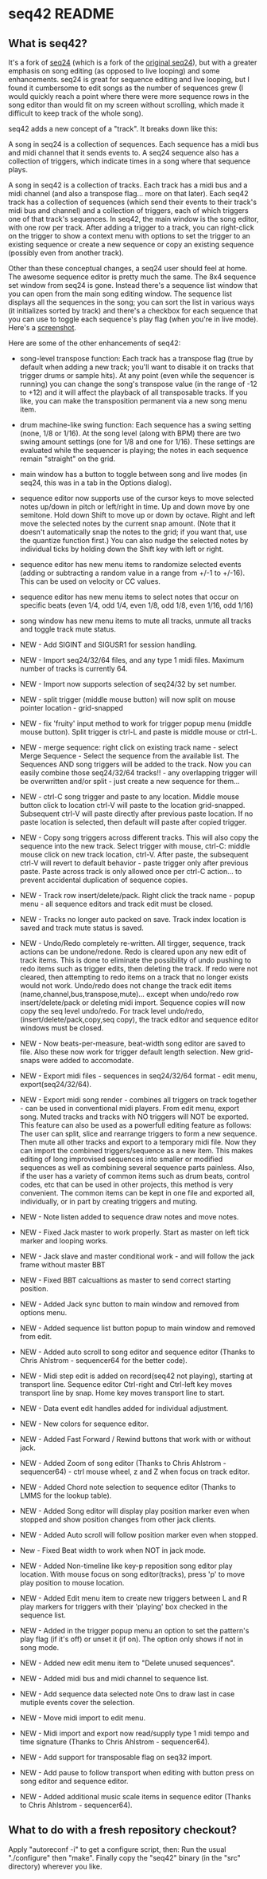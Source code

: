 seq42 README
============

What is seq42?
--------------
It's a fork of [seq24](https://launchpad.net/seq24) (which is a fork of the [original seq24](http://filter24.org/seq24/)), but with a greater emphasis on song editing (as opposed to live looping) and some enhancements.
seq24 is great for sequence editing and live looping, but I found it cumbersome to edit songs as the number of sequences grew (I would quickly reach a point where there were more sequence rows in the song editor than would fit on my screen without scrolling, which made it difficult to keep track of the whole song).

seq42 adds a new concept of a "track".  It breaks down like this:

A song in seq24 is a collection of sequences.  Each sequence has a midi bus and midi channel that it sends events to.
A seq24 sequence also has a collection of triggers, which indicate times in a song where that sequence plays.  

A song in seq42 is a collection of tracks.  Each track has a midi bus and a midi channel (and also a transpose flag... more on that later).  Each seq42 track has a collection of sequences (which send their events to their track's midi bus and channel) and a collection of triggers, each of which triggers one of that track's sequences.
In seq42, the main window is the song editor, with one row per track.  After adding a trigger to a track, you can right-click on the trigger to show a context menu with options to set the trigger to an existing sequence or create a new sequence or copy an existing sequence (possibly even from another track).

Other than these conceptual changes, a seq24 user should feel at home.  The awesome sequence editor is pretty much the same.  The 8x4 sequence set window from seq24 is gone.  Instead there's a sequence list window that you can open from the main song editing window.  The sequence list displays all the sequences in the song; you can sort the list in various ways (it initializes sorted by track) and there's a checkbox for each sequence that you can use to toggle each sequence's play flag (when you're in live mode).  Here's a [screenshot](http://cloud.github.com/downloads/sbrauer/seq42/seq42-screenshot.png).

Here are some of the other enhancements of seq42:
* song-level transpose function: Each track has a transpose flag (true by default when adding a new track; you'll want to disable it on tracks that trigger drums or sample hits).  At any point (even while the sequencer is running) you can change the song's transpose value (in the range of -12 to +12) and it will affect the playback of all transposable tracks.  If you like, you can make the transposition permanent via a new song menu item.
* drum machine-like swing function: Each sequence has a swing setting (none, 1/8 or 1/16).  At the song level (along with BPM) there are two swing amount settings (one for 1/8 and one for 1/16).  These settings are evaluated while the sequencer is playing; the notes in each sequence remain "straight" on the grid.
* main window has a button to toggle between song and live modes (in seq24, this was in a tab in the Options dialog).
* sequence editor now supports use of the cursor keys to move selected notes up/down in pitch or left/right in time.  Up and down move by one semitone.  Hold down Shift to move up or down by octave.  Right and left move the selected notes by the current snap amount.  (Note that it doesn't automatically snap the notes to the grid; if you want that, use the quantize function first.)  You can also nudge the selected notes by individual ticks by holding down the Shift key with left or right.
* sequence editor has new menu items to randomize selected events (adding or subtracting a random value in a range from +/-1 to +/-16).  This can be used on velocity or CC values.
* sequence editor has new menu items to select notes that occur on specific beats (even 1/4, odd 1/4, even 1/8, odd 1/8, even 1/16, odd 1/16)
* song window has new menu items to mute all tracks, unmute all tracks and toggle track mute status.
* NEW - Add SIGINT and SIGUSR1 for session handling.
* NEW - Import seq24/32/64 files, and any type 1 midi files. Maximum number of tracks is currently 64. 
* NEW - Import now supports selection of seq24/32 by set number.
* NEW - split trigger (middle mouse button) will now split on mouse pointer location - grid-snapped
* NEW - fix 'fruity' input method to work for trigger popup menu (middle mouse button). Split trigger is ctrl-L and paste is middle mouse or ctrl-L.
* NEW - merge sequence: right click on existing track name - select Merge Sequence - Select the sequence from the available list.  The Sequences AND song triggers will be added to the track. Now you can easily combine those seq24/32/64 tracks!! - any overlapping trigger will be overwritten and/or split - just create a new sequence for them...
* NEW - ctrl-C song trigger and paste to any location. Middle mouse button click to location ctrl-V will paste to the location grid-snapped. Subsequent ctrl-V will paste directly after previous paste location. If no paste location is selected, then default will paste after copied trigger. 
* NEW - Copy song triggers across different tracks. This will also copy the sequence into the new track.  Select trigger with mouse, ctrl-C: middle mouse click on new track location, ctrl-V. After paste, the subsequent ctrl-V will revert to default behavior - paste trigger only after previous paste. Paste across track is only allowed once per ctrl-C action... to prevent accidental duplication of sequence copies.
* NEW - Track row insert/delete/pack. Right click the track name - popup menu - all sequence editors and track edit must be closed.
* NEW - Tracks no longer auto packed on save. Track index location is saved and track mute status is saved.
* NEW - Undo/Redo completely re-written. All tirgger, sequence, track actions can be undone/redone. Redo is cleared upon any new edit of track items.  This is done to eliminate the possibility of undo pushing to redo items such as trigger edits, then deleting the track. If redo were not cleared, then attempting to redo items on a track that no longer exists would not work. Undo/redo does not change
the track edit items (name,channel,bus,transpose,mute)... except when undo/redo row insert/delete/pack or deleting midi import. Sequence copies will now copy the seq level undo/redo. For track level undo/redo, (insert/delete/pack,copy,seq copy), the track editor and sequence editor windows must be closed.
* NEW - Now beats-per-measure, beat-width song editor are saved to file. Also these now work for trigger default length selection. New grid-snaps were added to accomodate.
* NEW - Export midi files - sequences in seq24/32/64 format - edit menu, export(seq24/32/64).
* NEW - Export midi song render - combines all triggers on track together - can be used in conventional midi players. From edit menu, export song.
		Muted tracks and tracks with NO triggers will NOT be exported.
		This feature can also be used as a powerfull editing feature as follows:
			The user can split, slice and rearrange triggers to form a new sequence. Then mute all
			other tracks and export to a temporary midi file. Now they can import the combined
		    triggers/sequence as a new item. This makes editing of long improvised sequences into
		    smaller or modified sequences as well as combining several sequence parts painless. Also,
		    if the user has a variety of common items such as drum beats, control codes, etc that
		    can be used in other projects, this method is very convenient. The common items can
		    be kept in one file and exported all, individually, or in part by creating triggers and muting.
		    
* NEW - Note listen added to sequence draw notes and move notes.
* NEW - Fixed Jack master to work properly. Start as master on left tick marker and looping works.
* NEW - Jack slave and master conditional work - and will follow the jack frame without master BBT
* NEW - Fixed BBT calcualtions as master to send correct starting position.
* NEW - Added Jack sync button to main window and removed from options menu.
* NEW - Added sequence list button popup to main window and removed from edit.
* NEW - Added auto scroll to song editor and sequence editor (Thanks to Chris Ahlstrom - sequencer64 for the better code).
* NEW - Midi step edit is added on record(seq42 not playing), starting at transport line. Sequence editor Ctrl-right and Ctrl-left key moves transport line by snap. Home key moves transport line to start.
* NEW - Data event edit handles added for individual adjustment.
* NEW - New colors for sequence editor.
* NEW - Added Fast Forward / Rewind buttons that work with or without jack.
* NEW - Added Zoom of song editor (Thanks to Chris Ahlstrom - sequencer64) - ctrl mouse wheel, z and Z when focus on track editor.
* NEW - Added Chord note selection to sequence editor (Thanks to LMMS for the lookup table).
* NEW - Added Song editor will display play position marker even when stopped and show position changes from other jack clients.
* NEW - Added Auto scroll will follow position marker even when stopped.
* New - Fixed Beat width to work when NOT in jack mode.
* NEW - Added Non-timeline like key-p reposition song editor play location. With mouse focus on song editor(tracks), press 'p' to move play position to mouse location.
* NEW - Added Edit menu item to create new triggers between L and R play markers for triggers with their 'playing' box checked in the sequence list.
* NEW - Added in the trigger popup menu an option to set the pattern's play flag (if it's off) or unset it (if on). The option only shows if not in song mode.
* NEW - Added new edit menu item to "Delete unused sequences".
* NEW - Added midi bus and midi channel to sequence list.
* NEW - Add sequence data selected note Ons to draw last in case mutiple events cover the selection.
* NEW - Move midi import to edit menu.
* NEW - Midi import and export now read/supply type 1 midi tempo and time signature (Thanks to Chris Ahlstrom - sequencer64).
* NEW - Add support for transposable flag on seq32 import.
* NEW - Add pause to follow transport when editing with button press on song editor and sequence editor.
* NEW - Added additional music scale items in sequence editor (Thanks to Chris Ahlstrom - sequencer64).


What to do with a fresh repository checkout?
--------------------------------------------
Apply "autoreconf -i" to get a configure script, then:
Run the usual "./configure" then "make".  Finally copy the "seq42" binary (in the "src" directory) wherever you like.

